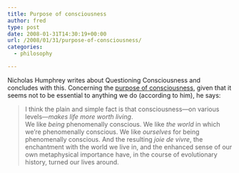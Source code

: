 ```yaml
---
title: Purpose of consciousness
author: fred
type: post
date: 2008-01-31T14:30:19+00:00
url: /2008/01/31/purpose-of-consciousness/
categories:
  - philosophy

---
```

Nicholas Humphrey writes about Questioning Consciousness and concludes with this. Concerning the [purpose of consciousness][1], given that it seems not to be essential to anything we do (according to him), he says:

> I think the plain and simple fact is that consciousness—on various levels—_makes life more worth living_.  
> We like _being_ phenomenally conscious. We like _the world_ in which we&#8217;re phenomenally conscious. We like _ourselves_ for being phenomenally conscious. And the resulting _joie de vivre_, the enchantment with the world we live in, and the enhanced sense of our own metaphysical importance have, in the course of evolutionary history, turned our lives around.

 [1]: http://www.seedmagazine.com/news/2008/01/questioning_consciousness.php?page=4
